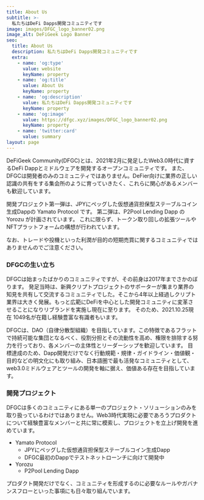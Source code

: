 ```yaml
---
title: About Us
subtitle: >-
  私たちはDeFi Dapps開発コミュニティです
image: images/DFGC_logo_banner02.png
image_alt: DeFiGeek Logo Banner
seo:
  title: About Us
  description: 私たちはDeFi Dapps開発コミュニティです
  extra:
    - name: 'og:type'
      value: website
      keyName: property
    - name: 'og:title'
      value: About Us
      keyName: property
    - name: 'og:description'
      value: 私たちはDeFi Dapps開発コミュニティです
      keyName: property
    - name: 'og:image'
      value: https://dfgc.xyz/images/DFGC_logo_banner02.png
      keyName: property
    - name: 'twitter:card'
      value: summary
layout: page
---
```


DeFiGeek Community(DFGC)とは、2021年2月に発足したWeb3.0時代に資するDeFi Dappとミドルウェアを開発するオープンコミュニティです。
また、DFGCは開発者のみのコミュニティではありません。DeFier向けに業界の正しい認識の共有をする集会所のように育っていきたく、これらに関心があるメンバーも歓迎しています。

開発プロジェクト第一弾は、JPYにペッグした仮想通貨担保型ステーブルコイン生成Dappの Yamato Protocol です。
第二弾は、P2Pool Lending Dapp の Yorozu が計画されています。
これに限らず、トークン取り回しの拡張ツールやNFTプラットフォームの構想が行われています。

なお、トレードや投機といった利潤が目的の短期売買に関するコミュニティではありませんのでご注意ください。

### DFGCの生い立ち

DFGCは始まったばかりのコミュニティですが、その前身は2017年までさかのぼります。
発足当時は、新興クリプトプロジェクトのサポーターが集まり業界の知見を共有して交流するコミュニティでした。そこから4年以上経過しクリプト業界は大きく発展。もっと広範にDeFiを中心とした開発コミュニティに変革させることになりリブランドを実施し現在に至ります。
そのため、2021.10.25現在 1049名が在籍し経験豊富な有識者もいます。

DFGCは、DAO（自律分散型組織）を目指しています。この特徴であるフラットで持続可能な集団となるべく、役割分担とその流動性を高め、権限を排除する努力を行っており、各メンバーの主体性とリーダーシップを歓迎しています。
目標達成のため、Dapp開発だけでなく行動規範・規律・ガイドライン・価値観・目的などの明文化にも取り組み、日本語圏で最も活発なコミュニティとして、web3.0ミドルウェアとツールの開発を軸に据え、価値ある存在を目指しています。


### 開発プロジェクト

DFGCは多くのコミュニティにある単一のプロジェクト・ソリューションのみを取り扱っているわけではありません。Web3時代実現に必要であろうプロダクトについて経験豊富なメンバーと共に常に模索し、プロジェクトを立上げ開発を進めています。

- Yamato Protocol
  - JPYにペッグした仮想通貨担保型ステーブルコイン生成Dapp
  - DFGC最初のDappでテストネットローンチに向けて開発中
- Yorozu
  - P2Pool Lending Dapp

プロダクト開発だけでなく、コミュニティを形成するのに必要なルールやガバナンスフローといった事項にも日々取り組んでいます。

